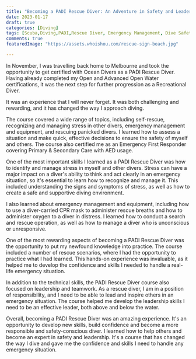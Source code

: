 ```yaml
---
title: "Becoming a PADI Rescue Diver: An Adventure in Safety and Leadership"
date: 2023-01-17
draft: true
categories: [Diving]
tags: [Scuba,Diving,PADI,Rescue Diver, Emergency Management, Dive Safety]
comments: true
featuredImage: "https://assets.whoishou.com/rescue-sign-beach.jpg"

---
```

In November, I was travelling back home to Melbourne and took the opportunity to get certified with Ocean Divers as a PADI Rescue Diver. Having already completed my Open and Advanced Open Water certifications, it was the next step for further progression as a Recreational Diver.

It was an experience that I will never forget. It was both challenging and rewarding, and it has changed the way I approach diving.

The course covered a wide range of topics, including self-rescue, recognizing and managing stress in other divers, emergency management and equipment, and rescuing panicked divers. I learned how to assess a situation and make quick, effective decisions to ensure the safety of myself and others. 
The course also certified me as an Emergency First Responder covering Primary & Secondary Care with AED usage.

One of the most important skills I learned as a PADI Rescue Diver was how to identify and manage stress in myself and other divers. Stress can have a major impact on a diver's ability to think and act clearly in an emergency situation, so it's essential to learn how to recognize and manage it. This included understanding the signs and symptoms of stress, as well as how to create a safe and supportive diving environment.

I also learned about emergency management and equipment, including how to use a diver-carried CPR mask to administer rescue breaths and how to administer oxygen to a diver in distress. I learned how to conduct a search and rescue operation, as well as how to manage a diver who is unconscious or unresponsive.

One of the most rewarding aspects of becoming a PADI Rescue Diver was the opportunity to put my newfound knowledge into practice. The course included a number of rescue scenarios, where I had the opportunity to practice what I had learned. This hands-on experience was invaluable, as it helped me to develop the confidence and skills I needed to handle a real-life emergency situation.

In addition to the technical skills, the PADI Rescue Diver course also focused on leadership and teamwork. As a rescue diver, I am in a position of responsibility, and I need to be able to lead and inspire others in an emergency situation. The course helped me develop the leadership skills I need to be an effective leader, both above and below the water.

Overall, becoming a PADI Rescue Diver was an amazing experience. It's an opportunity to develop new skills, build confidence and become a more responsible and safety-conscious diver. I learned how to help others and become an expert in safety and leadership. It's a course that has changed the way I dive and gave me the confidence and skills I need to handle any emergency situation.
